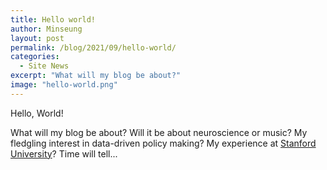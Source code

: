 ```yaml
---
title: Hello world!
author: Minseung
layout: post
permalink: /blog/2021/09/hello-world/
categories:
  - Site News
excerpt: "What will my blog be about?"
image: "hello-world.png"
---
```


Hello, World!

What will my blog be about? Will it be about neuroscience or music? My fledgling interest in data-driven policy making? My experience at [Stanford University][1]? Time will tell...

[1]: http://www.stanford.edu/
